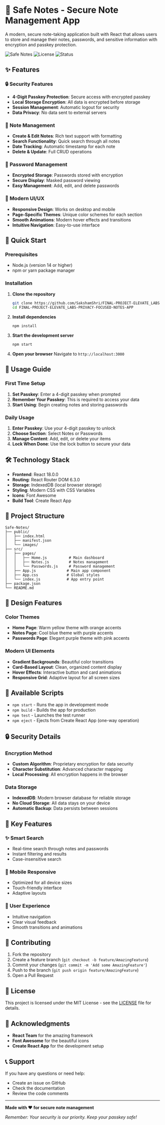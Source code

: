 # 🔐 Safe Notes - Secure Note Management App

A modern, secure note-taking application built with React that allows users to store and manage their notes, passwords, and sensitive information with encryption and passkey protection.

![Safe Notes](https://img.shields.io/badge/React-18.0.0-blue)
![License](https://img.shields.io/badge/License-MIT-green)
![Status](https://img.shields.io/badge/Status-Active-brightgreen)

## ✨ Features

### 🔒 **Security Features**
- **4-Digit Passkey Protection**: Secure access with encrypted passkey
- **Local Storage Encryption**: All data is encrypted before storage
- **Session Management**: Automatic logout for security
- **Data Privacy**: No data sent to external servers

### 📝 **Note Management**
- **Create & Edit Notes**: Rich text support with formatting
- **Search Functionality**: Quick search through all notes
- **Date Tracking**: Automatic timestamp for each note
- **Delete & Update**: Full CRUD operations

### 🔑 **Password Management**
- **Encrypted Storage**: Passwords stored with encryption
- **Secure Display**: Masked password viewing
- **Easy Management**: Add, edit, and delete passwords

### 🎨 **Modern UI/UX**
- **Responsive Design**: Works on desktop and mobile
- **Page-Specific Themes**: Unique color schemes for each section
- **Smooth Animations**: Modern hover effects and transitions
- **Intuitive Navigation**: Easy-to-use interface

## 🚀 Quick Start

### Prerequisites
- Node.js (version 14 or higher)
- npm or yarn package manager

### Installation

1. **Clone the repository**
   ```bash
   git clone https://github.com/SakshamShri/FINAL-PROJECT-ELEVATE_LABS-PRIVACY-FOCUSED-NOTES-APP.git
   cd FINAL-PROJECT-ELEVATE_LABS-PRIVACY-FOCUSED-NOTES-APP
   ```

2. **Install dependencies**
   ```bash
   npm install
   ```

3. **Start the development server**
   ```bash
   npm start
   ```

4. **Open your browser**
   Navigate to `http://localhost:3000`

## 📱 Usage Guide

### First Time Setup
1. **Set Passkey**: Enter a 4-digit passkey when prompted
2. **Remember Your Passkey**: This is required to access your data
3. **Start Using**: Begin creating notes and storing passwords

### Daily Usage
1. **Enter Passkey**: Use your 4-digit passkey to unlock
2. **Choose Section**: Select Notes or Passwords
3. **Manage Content**: Add, edit, or delete your items
4. **Lock When Done**: Use the lock button to secure your data

## 🛠️ Technology Stack

- **Frontend**: React 18.0.0
- **Routing**: React Router DOM 6.3.0
- **Storage**: IndexedDB (local browser storage)
- **Styling**: Modern CSS with CSS Variables
- **Icons**: Font Awesome
- **Build Tool**: Create React App

## 📁 Project Structure

```
Safe-Notes/
├── public/
│   ├── index.html
│   ├── manifest.json
│   └── images/
├── src/
│   ├── pages/
│   │   ├── Home.js          # Main dashboard
│   │   ├── Notes.js         # Notes management
│   │   └── Passwords.js     # Password management
│   ├── App.js              # Main app component
│   ├── App.css             # Global styles
│   └── index.js            # App entry point
├── package.json
└── README.md
```

## 🎨 Design Features

### Color Themes
- **Home Page**: Warm yellow theme with orange accents
- **Notes Page**: Cool blue theme with purple accents  
- **Passwords Page**: Elegant purple theme with pink accents

### Modern UI Elements
- **Gradient Backgrounds**: Beautiful color transitions
- **Card-Based Layout**: Clean, organized content display
- **Hover Effects**: Interactive button and card animations
- **Responsive Grid**: Adaptive layout for all screen sizes

## 🔧 Available Scripts

- `npm start` - Runs the app in development mode
- `npm build` - Builds the app for production
- `npm test` - Launches the test runner
- `npm eject` - Ejects from Create React App (one-way operation)

## 🔒 Security Details

### Encryption Method
- **Custom Algorithm**: Proprietary encryption for data security
- **Character Substitution**: Advanced character mapping
- **Local Processing**: All encryption happens in the browser

### Data Storage
- **IndexedDB**: Modern browser database for reliable storage
- **No Cloud Storage**: All data stays on your device
- **Automatic Backup**: Data persists between sessions

## 🌟 Key Features

### ✨ **Smart Search**
- Real-time search through notes and passwords
- Instant filtering and results
- Case-insensitive search

### 📱 **Mobile Responsive**
- Optimized for all device sizes
- Touch-friendly interface
- Adaptive layouts

### 🎯 **User Experience**
- Intuitive navigation
- Clear visual feedback
- Smooth transitions and animations

## 🤝 Contributing

1. Fork the repository
2. Create a feature branch (`git checkout -b feature/AmazingFeature`)
3. Commit your changes (`git commit -m 'Add some AmazingFeature'`)
4. Push to the branch (`git push origin feature/AmazingFeature`)
5. Open a Pull Request

## 📄 License

This project is licensed under the MIT License - see the [LICENSE](LICENSE) file for details.

## 🙏 Acknowledgments

- **React Team** for the amazing framework
- **Font Awesome** for the beautiful icons
- **Create React App** for the development setup

## 📞 Support

If you have any questions or need help:
- Create an issue on GitHub
- Check the documentation
- Review the code comments

---

**Made with ❤️ for secure note management**

*Remember: Your security is our priority. Keep your passkey safe!*
